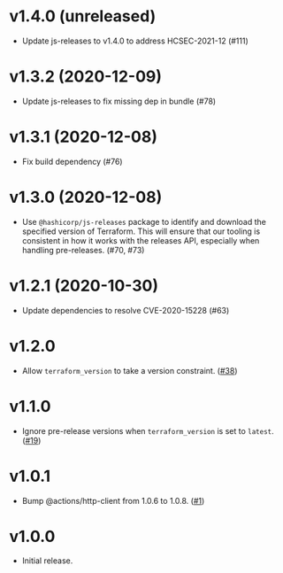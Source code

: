 # v1.4.0 (unreleased)

- Update js-releases to v1.4.0 to address HCSEC-2021-12 (#111)

# v1.3.2 (2020-12-09)

- Update js-releases to fix missing dep in bundle (#78)

# v1.3.1 (2020-12-08)

- Fix build dependency (#76)

# v1.3.0 (2020-12-08)

- Use `@hashicorp/js-releases` package to identify and download the specified version of Terraform. This will ensure that our tooling is consistent in how it works with the releases API, especially when handling pre-releases. (#70, #73)

# v1.2.1 (2020-10-30)

- Update dependencies to resolve CVE-2020-15228 (#63)

# v1.2.0

- Allow `terraform_version` to take a version constraint. ([#38](https://github.com/hashicorp/setup-terraform/pull/38))

# v1.1.0

- Ignore pre-release versions when `terraform_version` is set to `latest`. ([#19](https://github.com/hashicorp/setup-terraform/pull/19))

# v1.0.1

- Bump @actions/http-client from 1.0.6 to 1.0.8. ([#1](https://github.com/hashicorp/setup-terraform/pull/1))

# v1.0.0

- Initial release.
